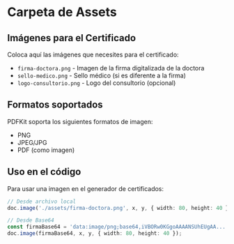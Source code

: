 # Carpeta de Assets

## Imágenes para el Certificado

Coloca aquí las imágenes que necesites para el certificado:

- `firma-doctora.png` - Imagen de la firma digitalizada de la doctora
- `sello-medico.png` - Sello médico (si es diferente a la firma)
- `logo-consultorio.png` - Logo del consultorio (opcional)

## Formatos soportados

PDFKit soporta los siguientes formatos de imagen:
- PNG
- JPEG/JPG
- PDF (como imagen)

## Uso en el código

Para usar una imagen en el generador de certificados:

```typescript
// Desde archivo local
doc.image('./assets/firma-doctora.png', x, y, { width: 80, height: 40 });

// Desde Base64
const firmaBase64 = 'data:image/png;base64,iVBORw0KGgoAAAANSUhEUgAA...';
doc.image(firmaBase64, x, y, { width: 80, height: 40 });
```